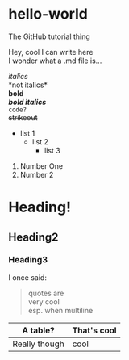 # hello-world
The GitHub tutorial thing


Hey, cool I can write here  
I wonder what a .md file is...  
  
*italics*  
\*not italics\*  
**bold**  
***bold italics***  
``code?``  
~~strikeout~~  
  
- list 1  
  - list 2  
    - list 3  
1. Number One  
2. Number 2  
  
# Heading!  
## Heading2  
### Heading3  
  
I once said:  
> quotes are  
> very cool  
> esp. when multiline  

A table? | That's cool  
---------|------------  
Really though | cool  
